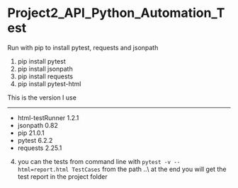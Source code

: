 # Project2_API_Python_Automation_Test

Run with pip to install pytest, requests and jsonpath
1. pip install pytest
2. pip install jsonpath
3. pip install requests
4. pip install pytest-html

This is the version I use
*******************************************************

* html-testRunner 1.2.1
* jsonpath        0.82
* pip             21.0.1
* pytest          6.2.2
* requests        2.25.1

4. you can the tests from command line with `pytest -v --html=report.html TestCases` from the path ..\ at the end you will get the test report in the project folder
